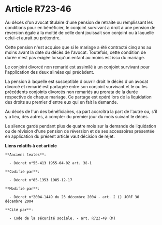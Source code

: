 # Article R723-46

Au décès d'un avocat titulaire d'une pension de retraite ou remplissant les conditions pour en bénéficier, le conjoint
survivant a droit à une pension de réversion égale à la moitié de celle dont jouissait son conjoint ou à laquelle celui-ci
aurait pu prétendre.

Cette pension n'est acquise que si le mariage a été contracté cinq ans au moins avant la date du décès de l'avocat.
Toutefois, cette condition de durée n'est pas exigée lorsqu'un enfant au moins est issu du mariage.

Le conjoint divorcé non remarié est assimilé à un conjoint survivant pour l'application des deux alinéas qui précèdent.

La pension à laquelle est susceptible d'ouvrir droit le décès d'un avocat divorcé et remarié est partagée entre son conjoint
survivant et le ou les précédents conjoints divorcés non remariés au prorata de la durée respective de chaque mariage. Ce
partage est opéré lors de la liquidation des droits au premier d'entre eux qui en fait la demande.

Au décès de l'un des bénéficiaires, sa part accroîtra la part de l'autre ou, s'il y a lieu, des autres, à compter du premier
jour du mois suivant le décès.

Le silence gardé pendant plus de quatre mois sur la demande de liquidation ou de révision d'une pension de réversion et de
ses accessoires présentée en application du présent article vaut décision de rejet.

**Liens relatifs à cet article**

	**Anciens textes**:

	  - Décret n°55-413 1955-04-02 art. 38-1

	**Codifié par**:

	  - Décret n°85-1353 1985-12-17

	**Modifié par**:

	  - Décret n°2004-1449 du 23 décembre 2004 - art. 2 () JORF 30 décembre 2004

	**Cité par**:

	  - Code de la sécurité sociale. - art. R723-49 (M)
